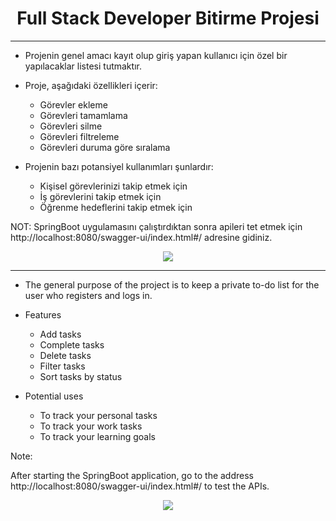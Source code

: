<html>
<div align="center">
<H1>Full Stack Developer Bitirme Projesi</H1>
</div>
</html>

***

* Projenin genel amacı kayıt olup giriş yapan kullanıcı için özel bir yapılacaklar listesi tutmaktır.
* Proje, aşağıdaki özellikleri içerir:

  *  Görevler ekleme
  * Görevleri tamamlama
  * Görevleri silme
  * Görevleri filtreleme
  * Görevleri duruma göre sıralama

* Projenin bazı potansiyel kullanımları şunlardır:

  * Kişisel görevlerinizi takip etmek için
  * İş görevlerini takip etmek için
  * Öğrenme hedeflerini takip etmek için

NOT: SpringBoot uygulamasını çalıştırdıktan sonra apileri tet etmek için http://localhost:8080/swagger-ui/index.html#/ adresine gidiniz.

<div align="center">
<image src=screenshot.jpg/>
</div>

*** 


* The general purpose of the project is to keep a private to-do list for the user who registers and logs in.

* Features

  * Add tasks
  * Complete tasks
  * Delete tasks
  * Filter tasks
  * Sort tasks by status

* Potential uses

  * To track your personal tasks
  * To track your work tasks
  * To track your learning goals

Note:

After starting the SpringBoot application, go to the address http://localhost:8080/swagger-ui/index.html#/ to test the APIs.

<div align="center">
<image src=screenshot.jpg/>
</div>